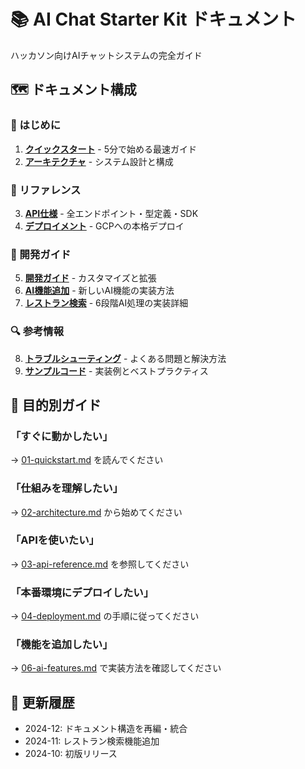 # 📚 AI Chat Starter Kit ドキュメント

ハッカソン向けAIチャットシステムの完全ガイド

## 🗺️ ドキュメント構成

### 🚀 はじめに
1. **[クイックスタート](./01-quickstart.md)** - 5分で始める最速ガイド
2. **[アーキテクチャ](./02-architecture.md)** - システム設計と構成

### 📖 リファレンス
3. **[API仕様](./03-api-reference.md)** - 全エンドポイント・型定義・SDK
4. **[デプロイメント](./04-deployment.md)** - GCPへの本格デプロイ

### 🔧 開発ガイド
5. **[開発ガイド](./05-development.md)** - カスタマイズと拡張
6. **[AI機能追加](./06-ai-features.md)** - 新しいAI機能の実装方法
7. **[レストラン検索](./07-restaurant-search.md)** - 6段階AI処理の実装詳細

### 🔍 参考情報
8. **[トラブルシューティング](./08-troubleshooting.md)** - よくある問題と解決方法
9. **[サンプルコード](./examples/)** - 実装例とベストプラクティス

## 🎯 目的別ガイド

### 「すぐに動かしたい」
→ [01-quickstart.md](./01-quickstart.md) を読んでください

### 「仕組みを理解したい」
→ [02-architecture.md](./02-architecture.md) から始めてください

### 「APIを使いたい」
→ [03-api-reference.md](./03-api-reference.md) を参照してください

### 「本番環境にデプロイしたい」
→ [04-deployment.md](./04-deployment.md) の手順に従ってください

### 「機能を追加したい」
→ [06-ai-features.md](./06-ai-features.md) で実装方法を確認してください

## 📝 更新履歴

- 2024-12: ドキュメント構造を再編・統合
- 2024-11: レストラン検索機能追加
- 2024-10: 初版リリース
